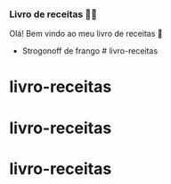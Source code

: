 ### Livro de receitas :man_cook:

Olá! Bem vindo ao meu livro de receitas :wave:

- Strogonoff de frango # livro-receitas
# livro-receitas
# livro-receitas
# livro-receitas
